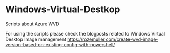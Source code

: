 # Windows-Virtual-Destkop
Scripts about Azure WVD

For using the scripts please check the blogposts related to Windows Virtual Desktop Image management
https://rozemuller.com/create-wvd-image-version-based-on-existing-config-with-powershell/
